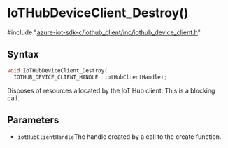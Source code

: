 # IoTHubDeviceClient_Destroy()

\#include "[azure-iot-sdk-c/iothub_client/inc/iothub_device_client.h](../iot-c-ref-iothub-device-client-h.md)"  

## Syntax

```C
void IoTHubDeviceClient_Destroy(
  IOTHUB_DEVICE_CLIENT_HANDLE  iotHubClientHandle);
```

Disposes of resources allocated by the IoT Hub client. This is a blocking call.

## Parameters
* `iotHubClientHandle`The handle created by a call to the create function.


